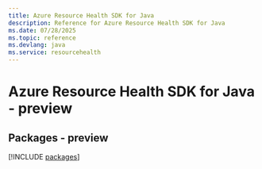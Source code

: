 ```yaml
---
title: Azure Resource Health SDK for Java
description: Reference for Azure Resource Health SDK for Java
ms.date: 07/28/2025
ms.topic: reference
ms.devlang: java
ms.service: resourcehealth
---
```

# Azure Resource Health SDK for Java - preview
## Packages - preview
[!INCLUDE [packages](resource-health-index.md)]